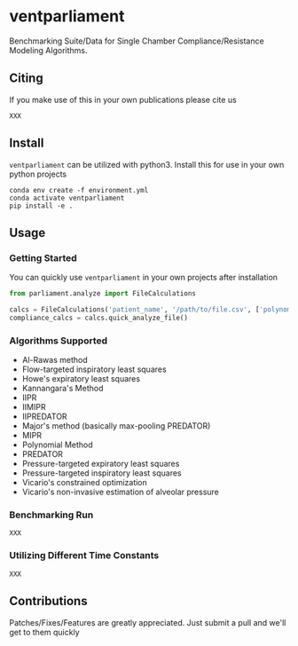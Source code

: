 # ventparliament
Benchmarking Suite/Data for Single Chamber Compliance/Resistance Modeling Algorithms.

## Citing

If you make use of this in your own publications please cite us

`XXX`

## Install

`ventparliament` can be utilized with python3. Install this for use in your own python projects

    conda env create -f environment.yml
    conda activate ventparliament
    pip install -e .

## Usage

### Getting Started

You can quickly use `ventparliament` in your own projects after installation

```python
from parliament.analyze import FileCalculations

calcs = FileCalculations('patient_name', '/path/to/file.csv', ['polynomial'], 5, [])
compliance_calcs = calcs.quick_analyze_file()
```

### Algorithms Supported

 * Al-Rawas method
 * Flow-targeted inspiratory least squares
 * Howe's expiratory least squares
 * Kannangara's Method
 * IIPR
 * IIMIPR
 * IIPREDATOR
 * Major's method (basically max-pooling PREDATOR)
 * MIPR
 * Polynomial Method
 * PREDATOR
 * Pressure-targeted expiratory least squares
 * Pressure-targeted inspiratory least squares
 * Vicario's constrained optimization
 * Vicario's non-invasive estimation of alveolar pressure

### Benchmarking Run

`XXX`

### Utilizing Different Time Constants

`XXX`

## Contributions

Patches/Fixes/Features are greatly appreciated. Just submit a pull and we'll get to them quickly
